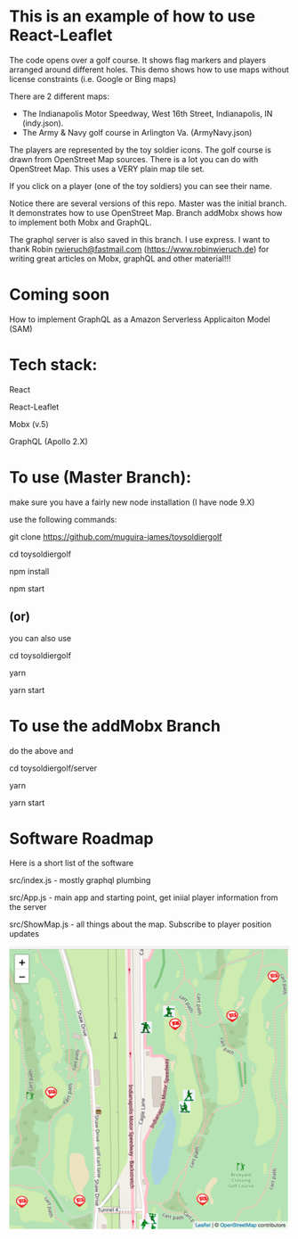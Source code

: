 

# This is an example of how to use React-Leaflet 

The code opens over a golf course. It shows flag markers and players arranged around different holes. This demo shows how to use maps without license constraints (i.e. Google or Bing maps)

There are 2 different maps:
- The Indianapolis Motor Speedway, West 16th Street, Indianapolis, IN (indy.json).
- The Army & Navy golf course in Arlington Va. (ArmyNavy.json)

The players are represented by the toy soldier icons.  The golf course is drawn from OpenStreet Map sources.  There is a lot you can do with OpenStreet Map.  This uses a VERY 
plain map tile set.
 
If you click on a player (one of the toy soldiers) you can see their name.

Notice there are several versions of this repo.  Master was the initial branch. It demonstrates how to use OpenStreet Map.  Branch addMobx shows how to implement both Mobx and GraphQL.

The graphql server is also saved in this branch. I use express.  I want to thank Robin <rwieruch@fastmail.com> (https://www.robinwieruch.de) for writing great articles on Mobx, graphQL and other material!!!

# Coming soon

How to implement GraphQL as a Amazon Serverless Applicaiton Model (SAM)

# Tech stack:
 
React

React-Leaflet

Mobx (v.5)

GraphQL (Apollo 2.X)

# To use (Master Branch):

make sure you have a fairly new node installation (I have node 9.X) 

use the following commands:

git clone https://github.com/muguira-james/toysoldiergolf

cd toysoldiergolf

npm install

npm start

## (or)

you can also use

cd toysoldiergolf

yarn

yarn start

# To use the addMobx Branch

do the above and 

cd toysoldiergolf/server

yarn

yarn start

# Software Roadmap

Here is a short list of the software

src/index.js - mostly graphql plumbing

src/App.js - main app and starting point, get iniial player information from the server

src/ShowMap.js - all things about the map.  Subscribe to player position updates

![ToySoldierGolf](./toysoldiergolf.png)